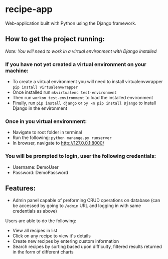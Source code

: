 # recipe-app

Web-application built with Python using the Django framework. 

## How to get the project running:

*Note: You will need to work in a virtual environment with Django installed*

### If you have not yet created a virtual environment on your machine:

- To create a virtual environment you will need to install virtualenvwrapper `pip install virtualenvwrapper`
- Once installed run `mkvirtualenc test-environment`
- Then run `workon test-environment` to load the installed environment
- Finally, run `pip install django` or `py -m pip install Django` to install Django in the environment

### Once in you virtual environment:

- Navigate to root folder in terminal
- Run the following: `python manange.py runserver`
- In browser, navigate to http://127.0.0.1:8000/

### You will be prompted to login, user the following credentials:

- Username: DemoUser
- Password: DemoPassword

## Features:

- Admin panel capable of preforming CRUD operations on database (can be accessed by going to `/admin` URL and logging in with same credentials as above)

Users are able to do the following:
- View all recipes in list
- Click on any recipe to view it's details
- Create new recipes by entering custom information
- Search recipes by sorting based upon difficulty, filtered results returned in the form of different charts
